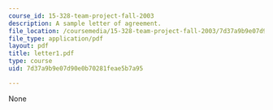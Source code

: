 ```yaml
---
course_id: 15-328-team-project-fall-2003
description: A sample letter of agreement.
file_location: /coursemedia/15-328-team-project-fall-2003/7d37a9b9e07d90e0b70281feae5b7a95_letter1.pdf
file_type: application/pdf
layout: pdf
title: letter1.pdf
type: course
uid: 7d37a9b9e07d90e0b70281feae5b7a95

---
```

None